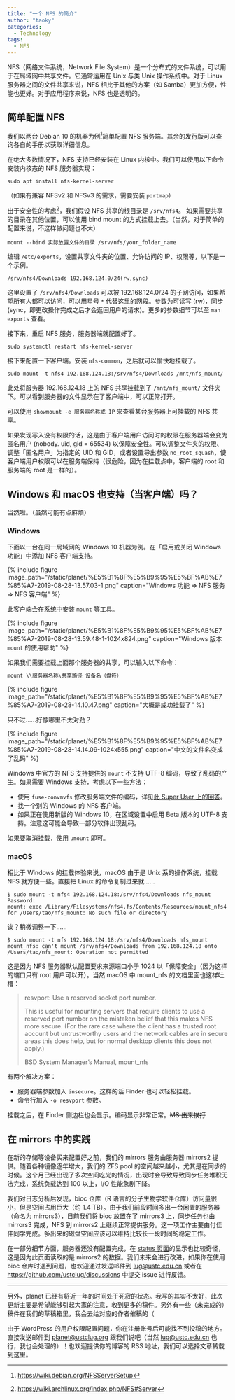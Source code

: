 ```yaml
---
title: "一个 NFS 的简介"
author: "taoky"
categories:
  - Technology
tags:
  - NFS
---
```


NFS（网络文件系统，Network File System）是一个分布式的文件系统，可以用于在局域网中共享文件。它通常运用在 Unix 与类 Unix 操作系统中。对于 Linux 服务器之间的文件共享来说，NFS 相比于其他的方案（如 Samba）更加方便，性能也更好。对于应用程序来说，NFS 也是透明的。

## 简单配置 NFS

我们以两台 Debian 10 的机器为例[^1]简单配置 NFS 服务端。其余的发行版可以查询各自的手册以获取详细信息。

在绝大多数情况下，NFS 支持已经安装在 Linux 内核中。我们可以使用以下命令安装内核态的 NFS 服务器实现：

```shell
sudo apt install nfs-kernel-server
```

（如果有兼容 NFSv2 和 NFSv3 的需求，需要安装 `portmap`）

出于安全性的考虑[^2]，我们假设 NFS 共享的根目录是 `/srv/nfs4`。 如果需要共享的目录在其他位置，可以使用 bind mount 的方式挂载上去。（当然，对于简单的配置来说，不这样做问题也不大）

```shell
mount --bind 实际放置文件的目录 /srv/nfs/your_folder_name
```

编辑 `/etc/exports`，设置共享文件夹的位置、允许访问的 IP、权限等，以下是一个示例。

```shell
/srv/nfs4/Downloads 192.168.124.0/24(rw,sync)
```

这里设置了 `/srv/nfs4/Downloads` 可以被 192.168.124.0/24 的子网访问，如果希望所有人都可以访问，可以用星号 `*` 代替这里的网段。参数为可读写 (rw)，同步 (sync，即更改操作完成之后才会返回用户的请求)。更多的参数细节可以至 `man exports` 查看。

接下来，重启 NFS 服务，服务器端就配置好了。

```shell
sudo systemctl restart nfs-kernel-server
```

接下来配置一下客户端。安装 `nfs-common`，之后就可以愉快地挂载了。

```shell
sudo mount -t nfs4 192.168.124.18:/srv/nfs4/Downloads /mnt/nfs_mount/
```

此处将服务器 192.168.124.18 上的 NFS 共享挂载到了 `/mnt/nfs_mount/` 文件夹下。可以看到服务器的文件显示在了客户端中，可以正常打开。

可以使用 `showmount -e 服务器名称或 IP` 来查看某台服务器上可挂载的 NFS 共享。

如果发现写入没有权限的话，这是由于客户端用户访问时的权限在服务器端会变为匿名用户 (nobody. uid, gid = 65534) 以保障安全性。可以调整文件夹的权限、调整「匿名用户」为指定的 UID 和 GID，或者设置导出参数 `no_root_squash`，使客户端用户权限可以在服务端保持（很危险，因为在挂载点中，客户端的 root 和服务端的 root 是一样的）。

## Windows 和 macOS 也支持（当客户端）吗？

当然啦。（虽然可能有点麻烦）

### Windows

下面以一台在同一局域网的 Windows 10 机器为例。在「启用或关闭 Windows 功能」中添加 NFS 客户端支持。

{% include figure image_path="/static/planet/%E5%B1%8F%E5%B9%95%E5%BF%AB%E7%85%A7-2019-08-28-13.57.03-1.png" caption="Windows 功能 => NFS 服务 => NFS 客户端" %}

此客户端会在系统中安装 `mount` 等工具。

{% include figure image_path="/static/planet/%E5%B1%8F%E5%B9%95%E5%BF%AB%E7%85%A7-2019-08-28-13.59.48-1-1024x824.png" caption="Windows 版本 `mount` 的使用帮助" %}

如果我们需要挂载上面那个服务器的共享，可以输入以下命令：

```cmd
mount \\服务器名称\共享路径 设备名（盘符）
```

{% include figure image_path="/static/planet/%E5%B1%8F%E5%B9%95%E5%BF%AB%E7%85%A7-2019-08-28-14.10.47.png" caption="大概是成功挂载了" %}

只不过……好像哪里不太对劲？

{% include figure image_path="/static/planet/%E5%B1%8F%E5%B9%95%E5%BF%AB%E7%85%A7-2019-08-28-14.14.09-1024x555.png" caption="中文的文件名变成了乱码" %}

Windows 中官方的 NFS 支持提供的 `mount` 不支持 UTF-8 编码，导致了乱码的产生。如果需要 Windows 支持，考虑以下一些方法：

- 使用 `fuse-convmvfs` 修改服务端文件的编码，详见[此 Super User 上的回答](https://superuser.com/questions/302407/what-to-do-with-nfs-server-utf-8-and-windows-7)。
- 找一个别的 Windows 的 NFS 客户端。
- 如果正在使用新版的 Windows 10，在区域设置中启用 Beta 版本的 UTF-8 支持。注意这可能会导致一部分软件出现乱码。

如果要取消挂载，使用 `umount` 即可。

### macOS

相比于 Windows 的挂载体验来说，macOS 由于是 Unix 系的操作系统，挂载 NFS 就方便一些。直接把 Linux 的命令复制过来就……

```console
$ sudo mount -t nfs4 192.168.124.18:/srv/nfs4/Downloads nfs_mount
Password:
mount: exec /Library/Filesystems/nfs4.fs/Contents/Resources/mount_nfs4 for /Users/tao/nfs_mount: No such file or directory
```

诶？稍微调整一下……

```console
$ sudo mount -t nfs 192.168.124.18:/srv/nfs4/Downloads nfs_mount
mount_nfs: can't mount /srv/nfs4/Downloads from 192.168.124.18 onto /Users/tao/nfs_mount: Operation not permitted
```

这是因为 NFS 服务器默认配置要求来源端口小于 1024 以「保障安全」（因为这样的端口只有 root 用户可以开）。当然 macOS 中 mount_nfs 的文档里面也这样吐槽：

> resvport: Use a reserved socket port number.
>
> This is useful for mounting servers that require clients to use a reserved port number on the mistaken belief that this makes NFS more secure. (For the rare case where the client has a trusted root account but untrustworthy users and the network cables are in secure areas this does help, but for normal desktop clients this does not apply.)
>
> BSD System Manager’s Manual, mount_nfs

有两个解决方案：

- 服务器端参数加入 `insecure`。这样的话 Finder 也可以轻松挂载。
- 命令行加入 `-o resvport` 参数。

挂载之后，在 Finder 侧边栏也会显示。编码显示非常正常。~~MS 出来挨打~~

## 在 mirrors 中的实践

在新的存储等设备买来配置好之前，我们的 mirrors 服务由服务器 mirrors2 提供。随着各种镜像逐年增大，我们的 ZFS pool 的空间越来越小，尤其是在同步的时候。这个月已经出现了多次空间吃光的情况，出现时会导致导致同步任务堆积无法完成，系统负载达到 100 以上，I/O 性能急剧下降。

我们对日志分析后发现，bioc 仓库（R 语言的分子生物学软件仓库）访问量很小，但是空间占用巨大（约 1.4 TB）。由于我们前段时间多出一台闲置的服务器（命名为 mirrors3），目前我们将 bioc 放置在了 mirrors3 上，同步任务也由 mirrors3 完成，NFS 到 mirrors2 上继续正常提供服务。这一项工作主要由付佳伟同学完成。多出来的磁盘空间应该可以维持比较长一段时间的稳定工作。

在一部分细节方面，服务器还没有配置完成，在 [status 页面](https://mirrors.ustc.edu.cn/status/)的显示也比较奇怪，这是因为此页面读取的是 mirrors2 的数据。我们未来会进行改进，如果你在使用 bioc 仓库时遇到问题，也欢迎通过发送邮件到 [lug@ustc.edu.cn](mailto:lug@ustc.edu.cn) 或者在 <https://github.com/ustclug/discussions> 中提交 issue 进行反馈。

---

另外，planet 已经有将近一年的时间处于死寂的状态。我写的其实不太好，此次更新主要是希望能够引起大家的注意，收到更多的稿件。另外有一些（未完成的）稿件在我们的草稿箱里，我会去给对应的作者催稿的（

由于 WordPress 的用户权限配置问题，你在注册账号后可能找不到投稿的地方。直接发送邮件到 [planet@ustclug.org](mailto:planet@ustclug.org) 跟我们说吧（当然 [lug@ustc.edu.cn](mailto:lug@ustc.edu.cn) 也行，我也会处理的）！也欢迎提供你的博客的 RSS 地址，我们可以选择文章转载到这里。

[^1]: https://wiki.debian.org/NFSServerSetup
[^2]: https://wiki.archlinux.org/index.php/NFS#Server
